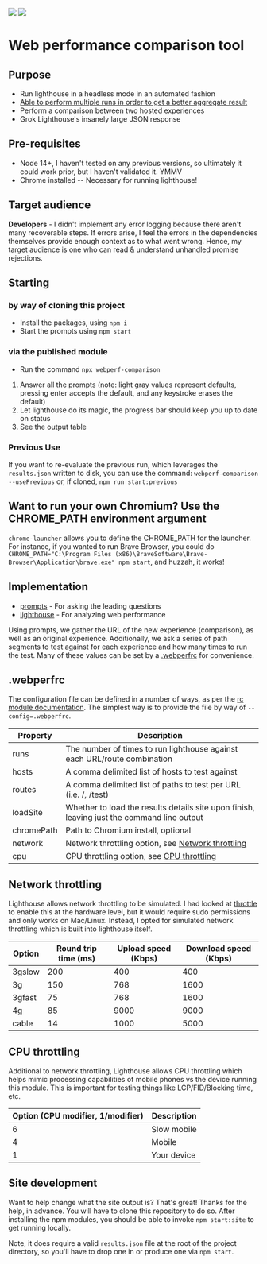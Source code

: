 <img src="https://img.shields.io/npm/v/webperf-comparison" /> <img src="https://img.shields.io/node/v/webperf-comparison" />

# Web performance comparison tool

## Purpose

- Run lighthouse in a headless mode in an automated fashion
- [Able to perform multiple runs in order to get a better aggregate result](https://github.com/GoogleChrome/lighthouse/blob/HEAD/docs/variability.md)
- Perform a comparison between two hosted experiences
- Grok Lighthouse's insanely large JSON response

## Pre-requisites

- Node 14+, I haven't tested on any previous versions, so ultimately it could work prior, but I haven't validated it. YMMV
- Chrome installed -- Necessary for running lighthouse!

## Target audience

**Developers** - I didn't implement any error logging because there aren't many recoverable steps. If errors arise, I feel the errors in the dependencies themselves provide enough context as to what went wrong. Hence, my target audience is one who can read & understand unhandled promise rejections.

## Starting

### by way of cloning this project

- Install the packages, using `npm i`
- Start the prompts using `npm start`

### via the published module

- Run the command `npx webperf-comparison`

1. Answer all the prompts (note: light gray values represent defaults, pressing enter accepts the default, and any keystroke erases the default)
1. Let lighthouse do its magic, the progress bar should keep you up to date on status
1. See the output table

### Previous Use

If you want to re-evaluate the previous run, which leverages the `results.json` written to disk, you can use the command: `webperf-comparison --usePrevious` or, if cloned, `npm run start:previous`

## Want to run your own Chromium? Use the CHROME_PATH environment argument

`chrome-launcher` allows you to define the CHROME_PATH for the launcher. For instance, if you wanted to run Brave Browser, you could do `CHROME_PATH="C:\Program Files (x86)\BraveSoftware\Brave-Browser\Application\brave.exe" npm start`, and huzzah, it works!

## Implementation

- [prompts](https://www.npmjs.com/package/prompts) - For asking the leading questions
- [lighthouse](https://www.npmjs.com/package/lighthouse) - For analyzing web performance

Using prompts, we gather the URL of the new experience (comparison), as well as an original experience. Additionally, we ask a series of path segments to test against for each experience and how many times to run the test. Many of these values can be set by a [.webperfrc](#webperfc) for convenience.

## <a name="webperfc"></a> .webperfrc

The configuration file can be defined in a number of ways, as per the [rc module documentation](https://www.npmjs.com/package/rc). The simplest way is to provide the file by way of `--config=.webperfrc`.

| Property      | Description                                                                                |
| ------------- | ------------------------------------------------------------------------------------------ |
| runs          | The number of times to run lighthouse against each URL/route combination                   |
| hosts        | A comma delimited list of hosts to test against |
| routes        | A comma delimited list of paths to test per URL (i.e. /, /test)                            |
| loadSite      | Whether to load the results details site upon finish, leaving just the command line output |
| chromePath    | Path to Chromium install, optional                                                         |
| network | Network throttling option, see [Network throttling](#network_throttling) |
| cpu | CPU throttling option, see [CPU throttling](#cpu_throttling) |

## <a name="network_throttling"></a> Network throttling

Lighthouse allows network throttling to be simulated. I had looked at [throttle](https://www.sitespeed.io/documentation/throttle/) to enable this at the hardware level, but it would require sudo permissions and only works on Mac/Linux. Instead, I opted for simulated network throttling which is built into lighthouse itself.

| Option | Round trip time (ms) | Upload speed (Kbps) | Download speed (Kbps) |
| ------ | -------------------- | ------------------- | --------------------- |
| 3gslow | 200                  | 400                 | 400                   |
| 3g     | 150                  | 768                 | 1600                  |
| 3gfast | 75                   | 768                 | 1600                  |
| 4g     | 85                   | 9000                | 9000                  |
| cable  | 14                   | 1000                | 5000                  |

## <a name="cpu_throttling"></a> CPU throttling

Additional to network throttling, Lighthouse allows CPU throttling which helps mimic processing capabilities of mobile phones vs the device running this module. This is important for testing things like LCP/FID/Blocking time, etc.

| Option (CPU modifier, 1/modifier) | Description |
| --------------------------------- | ----------- |
| 6                                 | Slow mobile |
| 4                                 | Mobile      |
| 1                                 | Your device |
## Site development

Want to help change what the site output is? That's great! Thanks for the help, in advance. You will have to clone this repository to do so. After installing the npm modules, you should be able to invoke `npm start:site` to get running locally.

Note, it does require a valid `results.json` file at the root of the project directory, so you'll have to drop one in or produce one via `npm start`.

